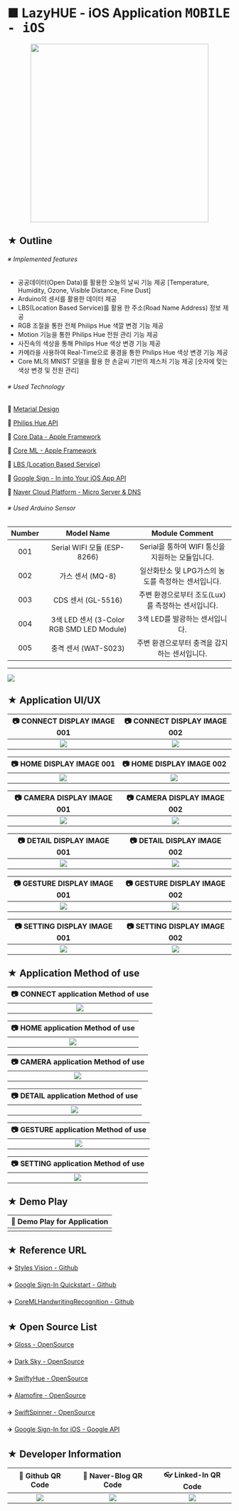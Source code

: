 # ■ LazyHUE - iOS Application <kbd>**MOBILE - iOS**</kbd>

<p align="center">
 <img src="https://user-images.githubusercontent.com/20036523/49021283-a1391180-f1d5-11e8-976d-a0d1bd010667.png" width="400" height="400" />
</p>

## ★ Outline

###### ※ Implemented features

* 공공데이터(Open Data)를 활용한 오늘의 날씨 기능 제공 [Temperature, Humidity, Ozone, Visible Distance, Fine Dust]
* Arduino의 센서를 활용한 데이터 제공 
* LBS(Location Based Service)를 활용 한 주소(Road Name Address) 정보 제공
* RGB 조절을 통한 전체 Philips Hue 색깔 변경 기능 제공
* Motion 기능을 통한 Philips Hue 전원 관리 기능 제공
* 사진속의 색상을 통해 Philips Hue 색상 변경 기능 제공
* 카메라을 사용하여 Real-Time으로 풍경을 통한 Philips Hue 색상 변경 기능 제공
* Core ML의 MNIST 모델을 활용 한 손글씨 기반의 제스처 기능 제공 [숫자에 맞는 색상 변경 및 전원 관리]

###### ※ Used Technology

:wrench: [Metarial Design](https://material.io/design/)

:wrench: [Philips Hue API](https://developers.meethue.com/)

:wrench: [Core Data - Apple Framework](https://developer.apple.com/library/archive/documentation/Cocoa/Conceptual/CoreData/index.html#//apple_ref/doc/uid/TP40001075-CH2-SW1)

:wrench: [Core ML - Apple Framework](https://developer.apple.com/documentation/coreml)

:wrench: [LBS (Location Based Service)](https://ko.wikipedia.org/wiki/%EC%9C%84%EC%B9%98_%EA%B8%B0%EB%B0%98_%EC%84%9C%EB%B9%84%EC%8A%A4)

:wrench: [Google Sign - In into Your iOS App API](https://developers.google.com/identity/sign-in/ios/)

:wrench: [Naver Cloud Platform - Micro Server & DNS](https://www.ncloud.com/)

###### ※ Used Arduino Sensor

|Number|Model Name|Module Comment|
|:----:|:--------:|:------------:|
|001|Serial WIFI 모듈 (ESP-8266)|Serial을 통하여 WIFI 통신을 지원하는 모듈입니다.|
|002|가스 센서 (MQ-8)|일산화탄소 및 LPG가스의 농도를 측정하는 센서입니다.|
|003|CDS 센서 (GL-5516)|주변 환경으로부터 조도(Lux)를 측정하는 센서입니다.|
|004|3색 LED 센서 (3-Color RGB SMD LED Module)|3색 LED를 발광하는 센서입니다.|
|005|충격 센서 (WAT-S023)|주변 환경으로부터 충격을 감지하는 센서입니다.|

* * *

![](https://user-images.githubusercontent.com/20036523/50043777-af37cf00-00bd-11e9-8cbf-7eaf62ed2048.JPG)

## ★ Application UI/UX

|:camera: CONNECT DISPLAY IMAGE 001|:camera: CONNECT DISPLAY IMAGE 002|
|:--------------------------------:|:--------------------------------:|
|![](https://user-images.githubusercontent.com/20036523/49296163-d9ed2980-f4fa-11e8-960f-fc431621cc16.png)|![](https://user-images.githubusercontent.com/20036523/49296162-d9ed2980-f4fa-11e8-95cc-ea5a7f80a5cf.png)|

|:camera: HOME DISPLAY IMAGE 001|:camera: HOME DISPLAY IMAGE 002|
|:-----------------------------:|:-----------------------------:|
|![](https://user-images.githubusercontent.com/20036523/49284504-24a97a00-f4d8-11e8-8052-aee64db3858b.png)|![](https://user-images.githubusercontent.com/20036523/49328764-239c4980-f5b9-11e8-88c6-03df8404061c.png)|

|:camera: CAMERA DISPLAY IMAGE 001|:camera: CAMERA DISPLAY IMAGE 002|
|:-------------------------------:|:-------------------------------:|
|![](https://user-images.githubusercontent.com/20036523/49280603-f32bb100-f4cd-11e8-8409-c9dec149104f.png)|![](https://user-images.githubusercontent.com/20036523/49280604-f3c44780-f4cd-11e8-8e36-19fa1179acb7.png)|

|:camera: DETAIL DISPLAY IMAGE 001|:camera: DETAIL DISPLAY IMAGE 002|
|:-------------------------------:|:-------------------------------:|
|![](https://user-images.githubusercontent.com/20036523/49687986-bf482f80-fb4e-11e8-891d-8448be08203f.png)|![](https://user-images.githubusercontent.com/20036523/49748304-a96e7200-fce8-11e8-9a04-56c388fbdf58.png)|

|:camera: GESTURE DISPLAY IMAGE 001|:camera: GESTURE DISPLAY IMAGE 002|
|:--------------------------------:|:--------------------------------:|
|![](https://user-images.githubusercontent.com/20036523/49280615-fde64600-f4cd-11e8-99a9-642ee3292cd9.png)|![](https://user-images.githubusercontent.com/20036523/49280617-fde64600-f4cd-11e8-94df-f7779713679e.png)|

|:camera: SETTING DISPLAY IMAGE 001|:camera: SETTING DISPLAY IMAGE 002|
|:--------------------------------:|:--------------------------------:|
|![](https://user-images.githubusercontent.com/20036523/49280626-0474bd80-f4ce-11e8-83f4-e2e3a46a8cfd.png)|![](https://user-images.githubusercontent.com/20036523/49328835-2fd4d680-f5ba-11e8-85b6-8f340469d2a9.png)|

## ★ Application Method of use

|:camera: CONNECT application Method of use|
|:----------------------------------------:|
|![](https://user-images.githubusercontent.com/20036523/50043779-af37cf00-00bd-11e9-8f37-dc3d29a076c0.JPG)|

|:camera: HOME application Method of use|
|:-------------------------------------:|
|![](https://user-images.githubusercontent.com/20036523/50043778-af37cf00-00bd-11e9-9a53-4180b80f8c09.JPG)|

|:camera: CAMERA application Method of use|
|:---------------------------------------:|
|![](https://user-images.githubusercontent.com/20036523/50043780-afd06580-00bd-11e9-9d47-bb277f3deae4.JPG)|

|:camera: DETAIL application Method of use|
|:---------------------------------------:|
|![](https://user-images.githubusercontent.com/20036523/50043781-afd06580-00bd-11e9-998d-fafdbde0a9c2.JPG)|

|:camera: GESTURE application Method of use|
|:----------------------------------------:|
|![](https://user-images.githubusercontent.com/20036523/50043782-afd06580-00bd-11e9-9562-fae842124002.JPG)|

|:camera: SETTING application Method of use|
|:----------------------------------------:|
|![](https://user-images.githubusercontent.com/20036523/50043783-afd06580-00bd-11e9-94c0-7d643d4a6ade.JPG)|

## ★ Demo Play

|:movie_camera: Demo Play for Application|
|:--------------------------------------:|
||

## ★ Reference URL

:airplane: [Styles Vision - Github](https://github.com/cocoa-ai/StylesVisionDemo)

:airplane: [Google Sign-In Quickstart - Github](https://github.com/googlesamples/google-services/tree/master/ios/signin)

:airplane: [CoreMLHandwritingRecognition - Github](https://github.com/brianadvent/CoreMLHandwritingRecognition)
 
## ★ Open Source List

:airplane: [Gloss - OpenSource](https://github.com/hkellaway/Gloss)

:airplane: [Dark Sky - OpenSource](https://darksky.net/dev)

:airplane: [SwiftyHue - OpenSource](https://github.com/Spriter/SwiftyHue)

:airplane: [Alamofire - OpenSource](https://github.com/Alamofire/Alamofire)

:airplane: [SwiftSpinner - OpenSource](https://github.com/icanzilb/SwiftSpinner)

:airplane: [Google Sign-In for iOS - Google API](https://developers.google.com/identity/sign-in/ios/)

## ★ Developer Information

|:rocket: Github QR Code|:pencil: Naver-Blog QR Code|:eyeglasses: Linked-In QR Code|
|:---------------------:|:-------------------------:|:----------------------------:|
|![](https://user-images.githubusercontent.com/20036523/50044128-60406880-00c2-11e9-8d57-ea1cb8e6b2a7.jpg)|![](https://user-images.githubusercontent.com/20036523/50044131-60d8ff00-00c2-11e9-818c-cf5ad97dc76e.jpg)|![](https://user-images.githubusercontent.com/20036523/50044130-60d8ff00-00c2-11e9-991a-107bffa2bf57.jpg)|

